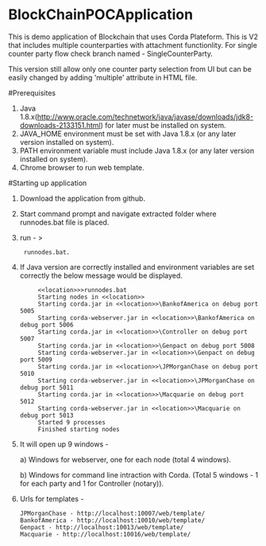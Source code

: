 # BlockChainPOCApplication
This is demo application of Blockchain that uses Corda Plateform. This is V2 that includes multiple counterparties with attachment functionlity. For single counter party flow check branch named - SingleCounterParty.

This version still allow only one counter party selection from UI but can be easily changed by adding 'multiple' attribute in HTML file.

#Prerequisites
1. Java 1.8.x(http://www.oracle.com/technetwork/java/javase/downloads/jdk8-downloads-2133151.html) for later must be installed on system.
2. JAVA_HOME environment must be set with Java 1.8.x (or any later version installed on system).
3. PATH environment variable must include Java 1.8.x (or any later version installed on system).
4. Chrome browser to run web template.

#Starting up application
1. Download the application from github.
2. Start command prompt and navigate extracted folder where runnodes.bat file is placed.
3. run - > 

		runnodes.bat.
			
4. If Java version are correctly installed and environment variables are set correctly the below message would be displayed.
			
			<<location>>>runnodes.bat
			Starting nodes in <<location>>
			Starting corda.jar in <<location>>\BankofAmerica on debug port 5005
			Starting corda-webserver.jar in <<location>>\BankofAmerica on debug port 5006
			Starting corda.jar in <<location>>\Controller on debug port 5007
			Starting corda.jar in <<location>>\Genpact on debug port 5008
			Starting corda-webserver.jar in <<location>>\Genpact on debug port 5009
			Starting corda.jar in <<location>>\JPMorganChase on debug port 5010
			Starting corda-webserver.jar in <<location>>\JPMorganChase on debug port 5011
			Starting corda.jar in <<location>>\Macquarie on debug port 5012
			Starting corda-webserver.jar in <<location>>\Macquarie on debug port 5013
			Started 9 processes
			Finished starting nodes	

5.  It will open up 9 windows -

	a) Windows for webserver, one for each node (total 4 windows).
		
	b) Windows for command line intraction with Corda. (Total 5 windows - 1 for each party and 1 for Controller (notary)).
		
6.  Urls for templates -

		JPMorganChase - http://localhost:10007/web/template/		
		BankofAmerica - http://localhost:10010/web/template/
		Genpact - http://localhost:10013/web/template/		
		Macquarie - http://localhost:10016/web/template/
		
		

